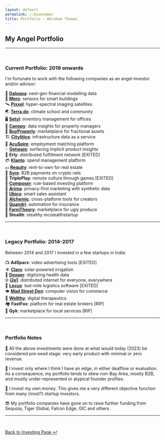 ```yaml
---
layout: default
permalink: /:basename/
title: Portfolio · Abraham Thomas
---
```


## My Angel Portfolio

----

<br/>

### Current Portfolio: 2019 onwards

I'm fortunate to work with the following companies as an angel investor and/or advisor:

🧠 **[Daloopa](https://www.daloopa.com)**: next-gen financial modelling data  
🏢 **[Mero](https://mero.co)**: sensors for smart buildings  
🛰 **[Pixxel](https://www.pixxel.space)**: hyper-spectral imaging satellites  
🌏 **[Terra.do](https://terra.do)**: climate school and community  
🖥️ **[Setyl](https://www.setyl.com)**: inventory management for offices  
🏫 **[Canopy](https://www.canopyanalytics.com)**: data insights for property managers  
🏡 **[BuyProperly](https://buyproperly.ca)**: marketplace for fractional assets  
🏗️ **[Citylitics](https://citylitics.com)**: infrastructure data as a service  
🤝 **[AcuSpire](https://acuspire.ai)**: employment matching platform  
💡 **[Getware](https://www.getware.ai)**: surfacing implicit product insights  
🚚 **Erly**: distributed fulfillment network [EXITED]      
💳 **[Klanto](https://www.klanto.com)**: spend management platform  
💵 **[Requity](https://www.requityhomes.com)**: rent-to-own for real estate  
🧾 **[Syro](https://www.syro.com)**: B2B payments on crypto rails    
🎲 **TriplePlay**: remote culture through games [EXITED]    
🎼 **[Composer](https://www.composer.trade)**: rule-based investing platform  
🛒 **[Arima](https://www.arimadata.com)**: privacy-first marketing with synthetic data   
📧 **[Ubico](https://www.ubico.io)**: smart sales assistant  
🎥 **[Alchemic](https://www.alchemic.ca)**: cross-platform tools for creators  
🤖 **[Quandri](https://quandri.io)**: automation for insurance  
🍅 **[FarmTheory](https://www.farmtheory.in/home)**: marketplace for ugly produce  
🥷 **Stealth**: stealthy mcstealthstartup  


----

<br/>

### Legacy Portfolio: 2014-2017

Between 2014 and 2017 I invested in a few startups in India:

📺 **AdSparx**: video advertising tools [EXITED]  
☀️ **[Claro](https://www.claroenergy.in)**: solar-powered irrigation  
🔬 **[Doxper](http://doxper.com)**: digitizing health data  
🌐 **[i2e1](https://i2e1.com)**: distributed internet for everyone, everywhere  
🚛 **[Locus](https://locus.sh)**: last-mile logistics software [EXITED]  
👁️ **[Mad Street Den](https://www.madstreetden.com)**: computer vision for commerce  
💊 **[Wellthy](https://wellthytherapeutics.com)**: digital therapeutics  
🏘️ **FastFox**: platform for real estate brokers [RIP]  
🧰 **Qyk**: marketplace for local services [RIP]  


----

<br/>

### Portfolio Notes

🌱 All the above investments were done at what would today (2023) be considered pre-seed stage: very early product with minimal or zero revenue.

🧭 I invest only where I think I have an edge, in either dealflow or evaluation.  As a consequence, my portfolio tends to skew non-Bay Area, mostly B2B, and mostly under-represented or atypical founder profiles.

🎯 I invest my own money.  This gives me a very different objective function from many (most?) startup investors. 

😎 My portfolio companies have gone on to raise further funding from Sequoia, Tiger Global, Falcon Edge, GIC and others. 


----

<br/>

[Back to Investing Page ↩](/investing)



<!--
In addition to investing directly in startups, I am an LP in and advisor to [GrowX Ventures](http://www.growxventures.com/), who I believe to be India's best seed-stage venture capital firm.  
-->

<br/>
<br/>